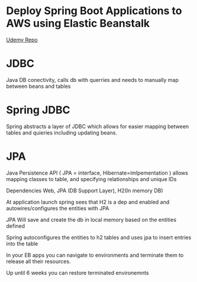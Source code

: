 # Deploy Spring Boot Applications to AWS using Elastic Beanstalk
[Udemy Repo](https://github.com/in28minutes/deploy-spring-boot-aws-eb)


# JDBC 

Java DB conectivity, calls db with querries and needs to manually map between beans and tables

# Spring JDBC 
Spring abstracts a layer of JDBC which allows for easier mapping between tables and quieries including updating beans. 

# JPA
Java Persistence API ( JPA = interface, Hibernate=imlpementation ) allows mapping classes to table, and specifying relationships and unique IDs

Dependencies
Web, JPA (DB Support Layer), H2(In memory DB)

At application launch spring sees that H2 is a dep and enabled and autowires/configures the entities with JPA

JPA Will save and create the db in local memory based on the entities defined 

Spring autoconfigures the entities to h2 tables and uses jpa to insert entries into the table


In your EB apps you can navigate to environments and terminate them to release all their resources. 

Up until 6 weeks you can restore terminated environemnts 
